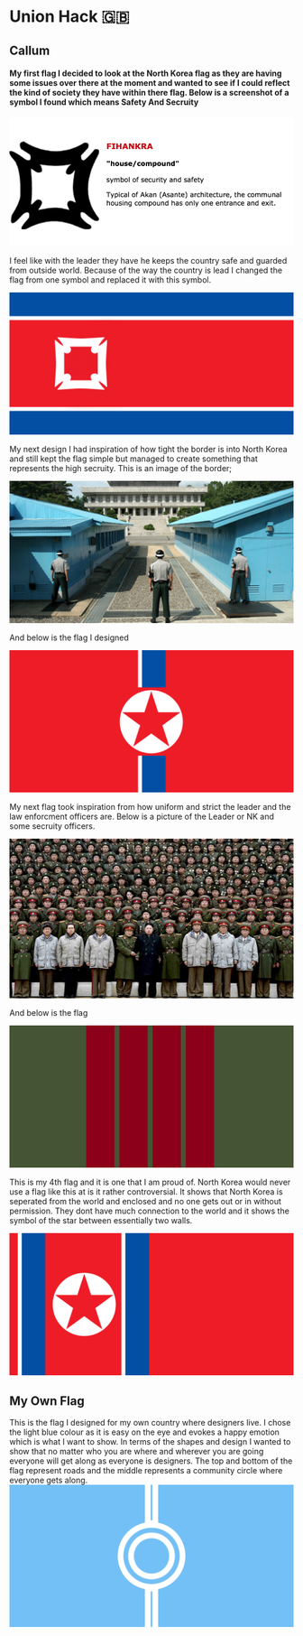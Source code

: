 # Union Hack :gb:

## Callum

#### My first flag I decided to look at the North Korea flag as they are having some issues over there at the moment and wanted to see if I could reflect the kind of society they have within there flag. Below is a screenshot of a symbol I found which means Safety And Secruity

![alt text](Photos/screenshot.png)

I feel like with the leader they have he keeps the country safe and guarded from outside world. Because of the way the country is lead I changed the flag from one symbol and replaced it with this symbol.

![Flag 1](Photos/callumflag1.jpg)


My next design I had inspiration of how tight the border is into North Korea and still kept the flag simple but managed to create something that represents the high secruity. This is an image of the border;

![Border](Photos/border.jpg)

And below is the flag I designed

![Flag 3](Photos/callumflag3.jpg)

My next flag took inspiration from how uniform and strict the leader and the law enforcment officers are. Below is a picture of the Leader or NK and some secruity officers.

![Order](Photos/order.jpg)

And below is the flag

![Flag 3](Photos/callumflag2.jpg)

This is my 4th flag and it is one that I am proud of. North Korea would never use a flag like this at is it rather controversial. It shows that North Korea is seperated from the world and enclosed and no one gets out or in without permission. They dont have much connection to the world and it shows the symbol of the star between essentially two walls.

![Flag 4](Photos/callumflag4.jpg)


## My Own Flag

This is the flag I designed for my own country where designers live. I chose the light blue colour as it is easy on the eye and evokes a happy emotion which is what I want to show. In terms of the shapes and design I wanted to show that no matter who you are where and wherever you are going everyone will get along as everyone is designers. The top and bottom of the flag represent roads and the middle represents a community circle where everyone gets along.
![Flag 5](Photos/country.jpg)


